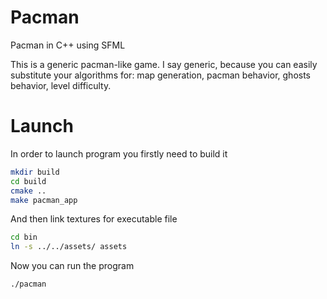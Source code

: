 # Pacman
Pacman in C++ using SFML

This is a generic pacman-like game. I say generic, because you can easily substitute
your algorithms for: map generation, pacman behavior, ghosts behavior, level difficulty.

# Launch
In order to launch program you firstly need to build it
```bash
mkdir build
cd build
cmake ..
make pacman_app
```

And then link textures for executable file
```bash
cd bin
ln -s ../../assets/ assets
```

Now you can run the program
```bash
./pacman
```
